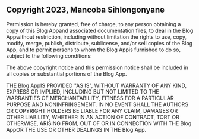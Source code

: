 ## Copyright 2023, Mancoba Sihlongonyane

Permission is hereby granted, free of charge, to any person obtaining a copy of this Blog Appand associated documentation files, to deal in the Blog Appwithout restriction, including without limitation the rights to use, copy, modify, merge, publish, distribute, sublicense, and/or sell copies of the Blog App, and to permit persons to whom the Blog Appis furnished to do so, subject to the following conditions:

The above copyright notice and this permission notice shall be included in all copies or substantial portions of the Blog App.

THE Blog AppIS PROVIDED "AS IS", WITHOUT WARRANTY OF ANY KIND, EXPRESS OR IMPLIED, INCLUDING BUT NOT LIMITED TO THE WARRANTIES OF MERCHANTABILITY, FITNESS FOR A PARTICULAR PURPOSE AND NONINFRINGEMENT. IN NO EVENT SHALL THE AUTHORS OR COPYRIGHT HOLDERS BE LIABLE FOR ANY CLAIM, DAMAGES OR OTHER LIABILITY, WHETHER IN AN ACTION OF CONTRACT, TORT OR OTHERWISE, ARISING FROM, OUT OF OR IN CONNECTION WITH THE Blog AppOR THE USE OR OTHER DEALINGS IN THE Blog App.
